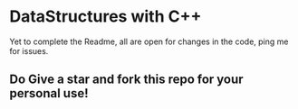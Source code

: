 # DataStructures with C++
   Yet to complete the Readme, all are open for changes in the code, ping me for issues. 
## Do Give a star and fork this repo for your personal use!
